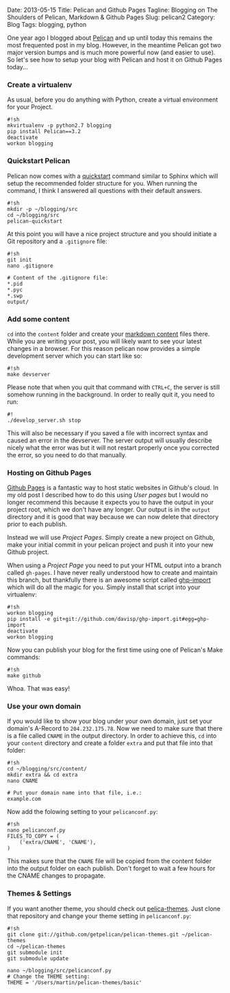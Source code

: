 Date: 2013-05-15
Title: Pelican and Github Pages
Tagline: Blogging on The Shoulders of Pelican, Markdown & Github Pages
Slug: pelican2
Category: Blog
Tags: blogging, python

One year ago I blogged about [Pelican](|filename|/pelican.md) and up until
today this remains the most frequented post in my blog. However, in the
meantime Pelican got two major version bumps and is much more powerful now (and 
easier to use). So let's see how to setup your blog with Pelican and host it
on Github Pages today...

### Create a virtualenv

As usual, before you do anything with Python, create a virtual environment for
your Project.

    #!sh
    mkvirtualenv -p python2.7 blogging
    pip install Pelican==3.2
    deactivate
    workon blogging

### Quickstart Pelican

Pelican now comes with a [quickstart](https://pelican.readthedocs.org/en/3.2/getting_started.html#kickstart-your-site)
command similar to Sphinx which will setup the recommended folder structure for
you. When running the command, I think I answered all questions with their
default answers.

    #!sh
    mkdir -p ~/blogging/src
    cd ~/blogging/src
    pelican-quickstart

At this point you will have a nice project structure and you should initiate a
Git repository and a `.gitignore` file:

    #!sh
    git init
    nano .gitignore

    # Content of the .gitignore file:
    *.pid
    *.pyc
    *.swp
    output/

### Add some content

`cd` into the `content` folder and create your [markdown content](https://pelican.readthedocs.org/en/3.2/getting_started.html#writing-content-using-pelican)
files there. While you are writing your post, you will likely want to see your
latest changes in a browser. For this reason pelican now provides a simple
development server which you can start like so:

    #!sh
    make devserver

Please note that when you quit that command with `CTRL+C`, the server is still
somehow running in the background. In order to really quit it, you need to run:

    #!
    ./develop_server.sh stop

This will also be necessary if you saved a file with incorrect syntax and
caused an error in the devserver. The server output will usually describe
nicely what the error was but it will not restart properly once you corrected
the error, so you need to do that manually.

### Hosting on Github Pages

[Github Pages](http://pages.github.com/) is a fantastic way to host static
websites in Github's cloud. In my old post I described how to do this using
*User pages* but I would no longer recommend this because it expects you to
have the output in your project root, which we don't have any longer. Our
output is in the `output` directory and it is good that way because we can now
delete that directory prior to each publish.

Instead we will use *Project Pages*. Simply create a new project on Github,
make your initial commit in your pelican project and push it into your new
Github project.

When using a *Project Page* you need to put your HTML output into a branch
called `gh-pages`. I have never really understood how to create and maintain
this branch, but thankfully there is an awesome script called
[ghp-import](https://github.com/davisp/ghp-import) which will do all the magic
for you. Simply install that script into your virtualenv:

    #!sh
    workon blogging
    pip install -e git+git://github.com/davisp/ghp-import.git#egg=ghp-import
    deactivate
    workon blogging

Now you can publish your blog for the first time using one of Pelican's Make
commands:

    #!sh
    make github

Whoa. That was easy!

### Use your own domain

If you would like to show your blog under your own domain, just set your
domain's A-Record to `204.232.175.78`. Now we need to make sure that there is
a file called `CNAME` in the output directory. In order to achieve this, `cd`
into your `content` directory and create a folder `extra` and put that file
into that folder:

    #!sh
    cd ~/blogging/src/content/
    mkdir extra && cd extra
    nano CNAME

    # Put your domain name into that file, i.e.:
    example.com

Now add the folowing setting to your `pelicanconf.py`:

    #!sh
    nano pelicanconf.py
    FILES_TO_COPY = (
        ('extra/CNAME', 'CNAME'),
    )

This makes sure that the `CNAME` file will be copied from the content folder
into the output folder on each publish. Don't forget to wait a few hours for
the CNAME changes to propagate.

### Themes & Settings

If you want another theme, you should check out [pelica-themes](https://github.com/getpelican/pelican-themes).
Just clone that repository and change your theme setting in `pelicanconf.py`:

    #!sh
    git clone git://github.com/getpelican/pelican-themes.git ~/pelican-themes
    cd ~/pelican-themes
    git submodule init
    git submodule update

    nano ~/blogging/src/pelicanconf.py
    # Change the THEME setting:
    THEME = '/Users/martin/pelican-themes/basic'
